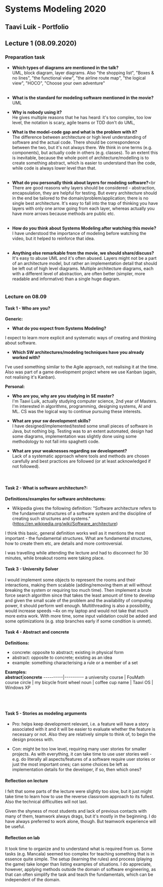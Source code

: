 # Systems Modeling 2020
## Taavi Luik - Portfolio

## Lecture 1 (08.09.2020)


### Preparation task
* **Which types of diagrams are mentioned in the talk?**<br>
	UML, block diagram, layer diagrams. Also "the shopping list", "Boxes & no lines", "the functional view", "the airline route map", "the logical view", "HOCO", "Choose your own adventure" <br><br>
* **What is the standard for modeling software mentioned in the movie?**<br>
UML

* **Why is nobody using it?**<br>
	He gives multiple reasons that he has heard: it's too complex, too low level, the notation is scary, agile teams or TDD don't do UML, <br>
 
* **What is the model-code gap and what is the problem with it?**<br>
The difference between architecture or high level understanding of software and the actual code. There should be correspondence between the two, but it's not always there. We think in one terms (e.g. components), but actually code in others (e.g. classes). To an extent this is inevitable, because the whole point of architecture/modelling is to create something abstract, which is easier to understand than the code, while code is always lower level than that.<br><br>

* **What do you personally think about layers for modeling software?**<br
	There are good reasons why layers should be considered - abstraction, encapsulation, they are helpful for testing. But every architecture should in the end be tailored to the domain/problem/application; there is no single best architecture. It's easy to fall into the trap of thinking you have layers with only one arrow going from each layer, whereas actually you have more arrows because methods are public etc. <br><br>

* **How do you think about Systems Modeling after watching this movie?**<br>
	I have understood the importance of modeling before watching the video, but it helped to reinforce that idea.<br><br>

* **Anything else remarkable from the movie, we should share/discuss?**<br>
	It's easy to abuse UML and it's often abused. Layers might not be a part of an architecture model, but rather an implementation detail that should be left out of high level diagrams. Multiple architecture diagrams, each with a different level of abstraction, are often better (simpler, more readable and informative) than a single huge diagram.<br><br>

### Lecture on 08.09

#### Task 1 - Who are you?

**Generic:**<br>
* **What do you expect from Systems Modeling?**<br>

I expect to learn more explicit and systematic ways of creating and thinking about software. <br>

* **Which SW architectures/modeling techniques have you already worked with?**<br>

I’ve used something similar to the Agile approach, not realising it at the time. Also was part of a game development project where we use Kanban (again, not realising it's Kanban).<br>

**Personal:**<br>
* **Who are you, why are you studying in SE master?**<br>
I'm Taavi Luik, actually studying computer science, 2nd year of Masters. I'm interested in algorithms, programming, designing systems, AI and ML. CS was the logical way to continue pursuing these interests.<br>

* **What are your sw development  skills?**<br>
I have designed/implemented/tested some small pieces of software in Java, but nothing big. Testing was to an extent automated, design had some diagrams, implementation was slightly done using some methodology to not fall into spaghetti code.<br>

* **What are your weaknesses regarding sw development?**<br>
Lack of a systematic approach where tools and methods are chosen carefully and best practices are followed (or at least acknowledged if not followed).<br><br><br>

#### Task 2 - What is software architecture?: 
**Definitions/examples for software architectures:**<br>
* Wikipedia gives the following definition: "Software architecture refers to the fundamental structures of a software system and the discipline of creating such structures and systems." (https://en.wikipedia.org/wiki/Software_architecture)

I think this basic, general definition works well as it mentions the most important - the fundamental structures. What are fundamental structures, how to create them etc, are details and more controversial.

I was travelling while attending the lecture and had to disconnect for 30 minutes, while breakout rooms were taking place.

#### Task 3 - University Solver

I would implement some objects to represent the rooms and their interactions, making them scalable (adding/removing them at will without breaking the system or requiring too much time). Then implement a brute force search algorithm since that takes the least amount of time to develop and given the small scale of the problem and the availability of computing power, it should perform well enough. Multithreading is also a possibility, would increase speeds ~4x on my laptop and would not take that much more extra work.
With more time, some input validation could be added and some optimizations (e.g. stop branches early if some condition is unmet).

#### Task 4 - Abstract and concrete
**Definitions:**<br>
* concrete: opposite to abstract; existing in physical form
* abstract: opposite to concrete; existing as an idea
* example: something characterising a rule or a member of a set

**Examples:**<br>
**abstract**|**concrete**
----------|----------
a university course | FouMath course
circle | my bicycle front wheel
noun | coffee cup
name | Taavi
OS | Windows XP

<br><br>
#### Task 5 - Stories as modeling arguments

* Pro: helps keep development relevant, i.e. a feature will have a story associated with it and it will be easier to evaluate whether the feature is necessary or not. Also they are relatively simple to think of, to begin the design process with.

* Con: might be too low level, requiring many user stories for smaller projects. As with everything, it can take time to use user stories well - e.g. do literally all aspects/features of a software require user stories or just the most important ones; can some choices be left as implementation details for the developer, if so, then which ones?


#### Reflection on lecture
I felt that some parts of the lecture were slightly too slow, but it just might take time to learn how to use the reverse classroom approach to its fullest. Also the technical difficulties will not last.

Given the shyness of most students and lack of previous contacts with many of them, teamwork always drags, but it's mostly in the beginning. I do have always preferred to work alone, though. But teamwork experience will be useful.

#### Reflection on lab
It took time to organize and to understand what is required from us. Some tasks (e.g. Mancala) seemed too complex for teaching something that is in essence quite simple. The setup (learning the rules) and process (playing the game) take longer than listing examples of situations. I do appreciate, however, applying  methods outside the domain of software engineering, as that can often simplify the task and teach the fundamentals, which can be independent of the domain.


